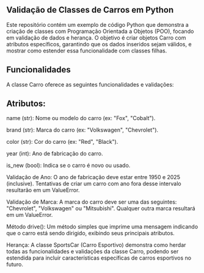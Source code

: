## Validação de Classes de Carros em Python ##
Este repositório contém um exemplo de código Python que demonstra a criação de classes com Programação Orientada a Objetos (POO), focando em validação de dados e herança. O objetivo é criar objetos Carro com atributos específicos, garantindo que os dados inseridos sejam válidos, e mostrar como estender essa funcionalidade com classes filhas.

## Funcionalidades ##
A classe Carro oferece as seguintes funcionalidades e validações:

## Atributos: ##

name (str): Nome ou modelo do carro (ex: "Fox", "Cobalt").

brand (str): Marca do carro (ex: "Volkswagen", "Chevrolet").

color (str): Cor do carro (ex: "Red", "Black").

year (int): Ano de fabricação do carro.

is_new (bool): Indica se o carro é novo ou usado.

Validação de Ano: O ano de fabricação deve estar entre 1950 e 2025 (inclusive). Tentativas de criar um carro com ano fora desse intervalo resultarão em um ValueError.

Validação de Marca: A marca do carro deve ser uma das seguintes: "Chevrolet", "Volkswagen" ou "Mitsubishi". Qualquer outra marca resultará em um ValueError.

Método drive(): Um método simples que imprime uma mensagem indicando que o carro está sendo dirigido, exibindo seus principais atributos.

Herança: A classe SportsCar (Carro Esportivo) demonstra como herdar todas as funcionalidades e validações da classe Carro, podendo ser estendida para incluir características específicas de carros esportivos no futuro.
